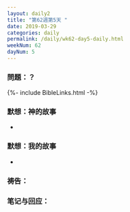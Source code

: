 ```yaml
---
layout: daily2
title: "第62週第5天 "
date: 2019-03-29
categories: daily
permalink: /daily/wk62-day5-daily.html
weekNum: 62
dayNum: 5
---
```


### 問題：？ 

{%- include BibleLinks.html -%}

### 默想：神的故事 
+  

### 默想：我的故事
+ 

### 祷告：

### 笔记与回应：
